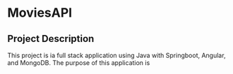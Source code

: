 # MoviesAPI

## Project Description
This project is ia full stack application using Java with Springboot, Angular, and MongoDB. The purpose of this application is
